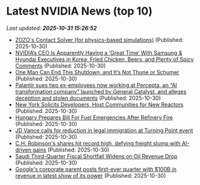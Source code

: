 # Latest NVIDIA News (top 10)
_Last updated: **2025-10-31 15:26:52**_

- [ZOZO's Contact Solver (for physics-based simulations)](https://github.com/st-tech/ppf-contact-solver) (Published: 2025-10-30)
- [NVIDIA’s CEO Is Apparently Having a ‘Great Time’ With Samsung & Hyundai Executives in Korea; Fried Chicken, Beers, and Plenty of Spicy Comments](https://wccftech.com/nvidia-ceo-is-having-a-great-time-with-samsung-hyundai-executives/) (Published: 2025-10-30)
- [One Man Can End This Shutdown, and It’s Not Thune or Schumer](https://biztoc.com/x/6a9b4b5106e2a05e) (Published: 2025-10-30)
- [Palantir sues two ex-employees now working at Percepta, an “AI transformation company” launched by General Catalyst, and alleges deception and stolen documents](https://biztoc.com/x/245b9a2b57eba60e) (Published: 2025-10-30)
- [New York Solicits Developers, Host Communities for New Reactors](https://biztoc.com/x/82cb31cea15ab3b6) (Published: 2025-10-30)
- [Hungary Prepares Bill For Fuel Emergencies After Refinery Fire](https://biztoc.com/x/8e96af5551b0907f) (Published: 2025-10-30)
- [JD Vance calls for reduction in legal immigration at Turning Point event](https://biztoc.com/x/8e738dcd6d9334df) (Published: 2025-10-30)
- [C.H. Robinson's shares hit record high, defying freight slump with AI-driven gains](https://biztoc.com/x/09cb65b7841eb46a) (Published: 2025-10-30)
- [Saudi Third-Quarter Fiscal Shortfall Widens on Oil Revenue Drop](https://biztoc.com/x/22b62a76ffa0283d) (Published: 2025-10-30)
- [Google's corporate parent posts first-ever quarter with $100B in revenue in latest show of its power](https://biztoc.com/x/fa8ac8bb6d7d5764) (Published: 2025-10-30)
